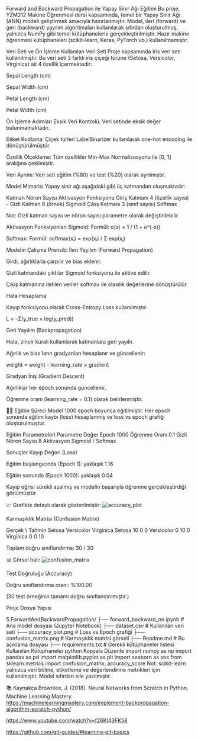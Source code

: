 Forward and Backward Propagation ile Yapay Sinir Ağı Eğitimi
Bu proje, YZM212 Makine Öğrenmesi dersi kapsamında, temel bir Yapay Sinir Ağı (ANN) modeli geliştirmek amacıyla hazırlanmıştır. Model, ileri (forward) ve geri (backward) yayılım algoritmaları kullanılarak sıfırdan oluşturulmuş, yalnızca NumPy gibi temel kütüphanelerle gerçekleştirilmiştir. Hazır makine öğrenmesi kütüphaneleri (scikit-learn, Keras, PyTorch vb.) kullanılmamıştır.

 Veri Seti ve Ön İşleme
Kullanılan Veri Seti
Proje kapsamında Iris veri seti kullanılmıştır. Bu veri seti 3 farklı iris çiçeği türüne (Setosa, Versicolor, Virginica) ait 4 özellik içermektedir:

Sepal Length (cm)

Sepal Width (cm)

Petal Length (cm)

Petal Width (cm)

Ön İşleme Adımları
Eksik Veri Kontrolü: Veri setinde eksik değer bulunmamaktadır.

Etiket Kodlama: Çiçek türleri LabelBinarizer kullanılarak one-hot encoding ile dönüştürülmüştür.

Özellik Ölçekleme: Tüm özellikler Min-Max Normalizasyonu ile [0, 1] aralığına çekilmiştir.

Veri Ayrımı: Veri seti eğitim (%80) ve test (%20) olarak ayrılmıştır.

 Model Mimarisi
Yapay sinir ağı aşağıdaki gibi üç katmandan oluşmaktadır:

Katman	Nöron Sayısı	Aktivasyon Fonksiyonu
Giriş Katmanı	4 (özellik sayısı)	-
Gizli Katman	8 (örnek)	Sigmoid
Çıkış Katmanı	3 (sınıf sayısı)	Softmax

Not: Gizli katman sayısı ve nöron sayısı parametre olarak değiştirilebilir.

Aktivasyon Fonksiyonları
Sigmoid:
Formül: σ(x) = 1 / (1 + e^(-x))

Softmax:
Formül: softmax(xᵢ) = exp(xᵢ) / Σ exp(xⱼ)

 Modelin Çalışma Prensibi
İleri Yayılım (Forward Propagation)

Girdi, ağırlıklarla çarpılır ve bias eklenir.

Gizli katmandaki çıktılar Sigmoid fonksiyonu ile aktive edilir.

Çıkış katmanına iletilen veriler softmax ile olasılık değerlerine dönüştürülür.

Hata Hesaplama

Kayıp fonksiyonu olarak Cross-Entropy Loss kullanılmıştır:

L = -Σ(y_true × log(y_pred))

Geri Yayılım (Backpropagation)

Hata, zincir kuralı kullanılarak katmanlara geri yayılır.

Ağırlık ve bias'ların gradyanları hesaplanır ve güncellenir:

weight = weight - learning_rate × gradient

Gradyan İniş (Gradient Descent)

Ağırlıklar her epoch sonunda güncellenir.

Öğrenme oranı (learning_rate = 0.1) olarak belirlenmiştir.

🏋‍♀ Eğitim Süreci
Model 1000 epoch boyunca eğitilmiştir. Her epoch sonunda eğitim kaybı (loss) hesaplanmış ve loss vs epoch grafiği oluşturulmuştur.

Eğitim Parametreleri
Parametre	Değer
Epoch	1000
Öğrenme Oranı	0.1
Gizli Nöron Sayısı	8
Aktivasyon	Sigmoid / Softmax

 Sonuçlar
Kayıp Değeri (Loss)

Eğitim başlangıcında (Epoch 1): yaklaşık 1.16

Eğitim sonunda (Epoch 1000): yaklaşık 0.04

Kayıp eğrisi sürekli azalmış ve modelin başarıyla öğrenme gerçekleştirdiği görülmüştür.

📈 Grafikte detaylı olarak gösterilmiştir:
![accuracy_plot](https://github.com/user-attachments/assets/fe03d63a-4f9e-4ad1-b544-66aa4678af38)



Karmaşıklık Matrisi (Confusion Matrix)

Gerçek \ Tahmin	Setosa	Versicolor	Virginica
Setosa	10	0	0
Versicolor	0	10	0
Virginica	0	0	10

Toplam doğru sınıflandırma: 30 / 30

📊 Görsel hali:
![confusion_matrix](https://github.com/user-attachments/assets/2774718e-f6bd-46f3-94eb-42db254660de)

Test Doğruluğu (Accuracy)

Doğru sınıflandırma oranı: %100.00

(30 test örneğinin tamamı doğru sınıflandırılmıştır.)


 Proje Dosya Yapısı

5.ForwardAndBackwardPropagation/
├── forward_backward_nn.ipynb     # Ana model dosyası (Jupyter Notebook)
├── dataset.csv                   # Kullanılan veri seti
├── accuracy_plot.png             # Loss vs Epoch grafiği
├── confusion_matrix.png          # Karmaşıklık matrisi görseli
├── Readme.md                     # Bu açıklama dosyası
├── requirements.txt              # Gerekli kütüphaneler listesi
 Kullanılan Kütüphaneler
python
Kopyala
Düzenle
import numpy as np
import pandas as pd
import matplotlib.pyplot as plt
import seaborn as sns
from sklearn.metrics import confusion_matrix, accuracy_score
Not: scikit-learn yalnızca veri bölme, etiketleme ve değerlendirme metrikleri için kullanılmıştır. Model sıfırdan elle yazılmıştır.


📚 Kaynakça
Brownlee, J. (2018). Neural Networks from Scratch in Python. Machine Learning Mastery.
https://machinelearningmastery.com/implement-backpropagation-algorithm-scratch-python/

https://www.youtube.com/watch?v=f26KI43FK58

https://github.com/git-guides/#learning-git-basics
